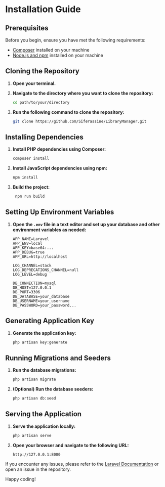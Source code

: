 # Installation Guide

## Prerequisites

Before you begin, ensure you have met the following requirements:

-   [Composer](https://getcomposer.org/download/) installed on your machine
-   [Node.js and npm](https://nodejs.org/) installed on your machine

## Cloning the Repository

1. **Open your terminal.**
2. **Navigate to the directory where you want to clone the repository:**

    ```bash
    cd path/to/your/directory
    ```

3. **Run the following command to clone the repository:**

    ```bash
    git clone https://github.com/SifeYassine/LibraryManager.git
    ```

## Installing Dependencies

1. **Install PHP dependencies using Composer:**

    ```bash
    composer install
    ```

2. **Install JavaScript dependencies using npm:**

    ```bash
    npm install
    ```

3. **Build the project:**

    ```bash
     npm run build
    ```

## Setting Up Environment Variables

1. **Open the `.env` file in a text editor and set up your database and other environment variables as needed:**

    ```env
    APP_NAME=Laravel
    APP_ENV=local
    APP_KEY=base64:...
    APP_DEBUG=true
    APP_URL=http://localhost

    LOG_CHANNEL=stack
    LOG_DEPRECATIONS_CHANNEL=null
    LOG_LEVEL=debug

    DB_CONNECTION=mysql
    DB_HOST=127.0.0.1
    DB_PORT=3306
    DB_DATABASE=your_database
    DB_USERNAME=your_username
    DB_PASSWORD=your_password...
    ```

## Generating Application Key

1. **Generate the application key:**

    ```bash
    php artisan key:generate
    ```

## Running Migrations and Seeders

1. **Run the database migrations:**

    ```bash
    php artisan migrate
    ```

2. **(Optional) Run the database seeders:**

    ```bash
    php artisan db:seed
    ```

## Serving the Application

1. **Serve the application locally:**

    ```bash
    php artisan serve
    ```

2. **Open your browser and navigate to the following URL:**

    ```
    http://127.0.0.1:8000
    ```

If you encounter any issues, please refer to the [Laravel Documentation](https://laravel.com/docs) or open an issue in the repository.

Happy coding!
